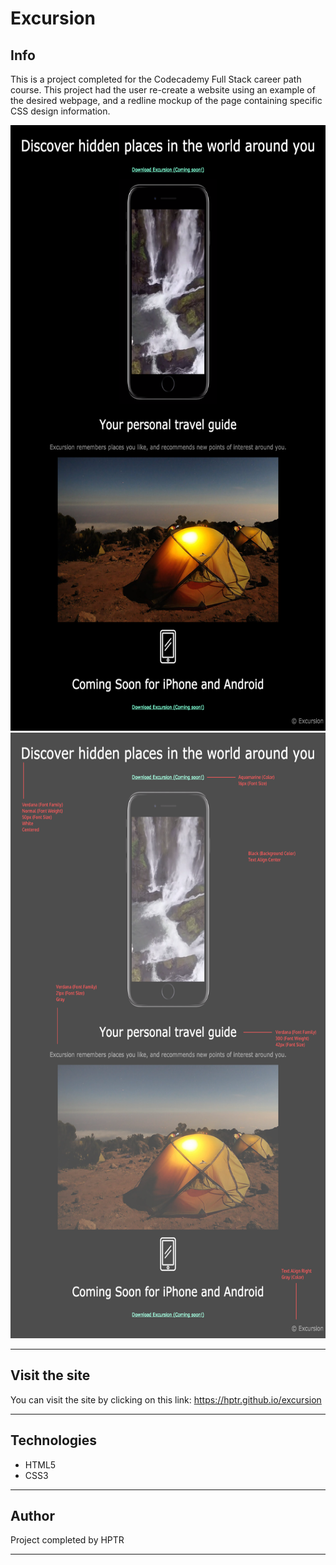 # Excursion

## Info
This is a project completed for the Codecademy Full Stack career path course. This project had the user re-create a website using an example of the desired webpage, and a redline mockup of the page containing specific CSS design information.

<img src="resources/img/excursion_page.webp" width="640" height="969">
<img src="resources/img/excursion_redline.webp" width="640" height="969">

***

## Visit the site

You can visit the site by clicking on this link: https://hptr.github.io/excursion

***

## Technologies

* HTML5
* CSS3

***

## Author

Project completed by HPTR

***